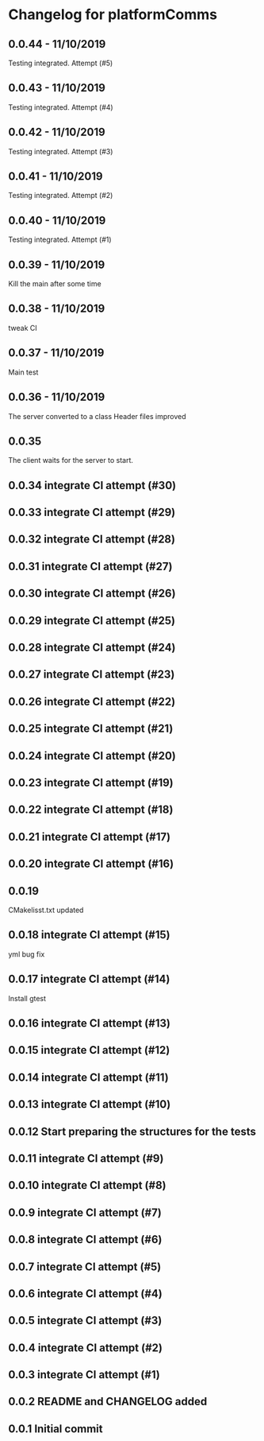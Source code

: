 # Changelog for platformComms

## 0.0.44 - 11/10/2019
Testing integrated. Attempt (#5)

## 0.0.43 - 11/10/2019
Testing integrated. Attempt (#4)

## 0.0.42 - 11/10/2019
Testing integrated. Attempt (#3)

## 0.0.41 - 11/10/2019
Testing integrated. Attempt (#2)

## 0.0.40 - 11/10/2019
Testing integrated. Attempt (#1)

## 0.0.39 - 11/10/2019
Kill the main after some time

## 0.0.38 - 11/10/2019
tweak CI

## 0.0.37 - 11/10/2019
Main test

## 0.0.36 - 11/10/2019
The server converted to a class
Header files improved

## 0.0.35
The client waits for the server to start.

## 0.0.34 integrate CI attempt (#30)

## 0.0.33 integrate CI attempt (#29)

## 0.0.32 integrate CI attempt (#28)

## 0.0.31 integrate CI attempt (#27)

## 0.0.30 integrate CI attempt (#26)

## 0.0.29 integrate CI attempt (#25)

## 0.0.28 integrate CI attempt (#24)

## 0.0.27 integrate CI attempt (#23)

## 0.0.26 integrate CI attempt (#22)

## 0.0.25 integrate CI attempt (#21)

## 0.0.24 integrate CI attempt (#20)

## 0.0.23 integrate CI attempt (#19)

## 0.0.22 integrate CI attempt (#18)

## 0.0.21 integrate CI attempt (#17)

## 0.0.20 integrate CI attempt (#16)

## 0.0.19 
CMakelisst.txt updated

## 0.0.18 integrate CI attempt (#15)
yml bug fix

## 0.0.17 integrate CI attempt (#14)
Install gtest

## 0.0.16 integrate CI attempt (#13)

## 0.0.15 integrate CI attempt (#12)

## 0.0.14 integrate CI attempt (#11)

## 0.0.13 integrate CI attempt (#10)

## 0.0.12 Start preparing the structures for the tests

## 0.0.11 integrate CI attempt (#9)

## 0.0.10 integrate CI attempt (#8)

## 0.0.9 integrate CI attempt (#7)

## 0.0.8 integrate CI attempt (#6)

## 0.0.7 integrate CI attempt (#5)

## 0.0.6 integrate CI attempt (#4)

## 0.0.5 integrate CI attempt (#3)

## 0.0.4 integrate CI attempt (#2)

## 0.0.3 integrate CI attempt (#1)

## 0.0.2 README and CHANGELOG added

## 0.0.1 Initial commit
